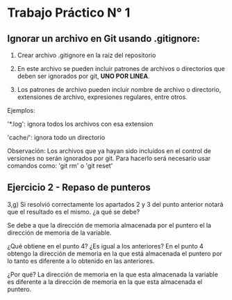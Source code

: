 # Trabajo Práctico N° 1

## Ignorar un archivo en Git usando .gitignore:

1. Crear archivo .gitignore en la raiz del repositorio

2. En este archivo se pueden incluir patrones de archivos o directorios que deben 
   ser ignorados por git, **UNO POR LINEA**.

3. Los patrones de archivo pueden incluir nombre de archivo o directorio, 
   extensiones de archivo, expresiones regulares, entre otros.

Ejemplos:

'*.log': ignora todos los archivos con esa extension

'cache/': ignora todo un directorio

Observación:
Los archivos que ya hayan sido incluidos en el control de versiones 
no serán ignorados por git. Para hacerlo será necesario usar comandos como: 
'git rm' o 'git reset'

## Ejercicio 2 - Repaso de punteros
3,g) Si resolvió correctamente los apartados 2 y 3 del punto anterior notará
que el resultado es el mismo.  ¿a qué se debe?

Se debe a que la dirección de memoria almacenada por el puntero el la dirección 
de memoria de la variable.

¿Qué obtiene en el punto 4? ¿Es igual a los anteriores?
En el punto 4 obtengo la dirección de memoria en la que está almacenada el puntero 
por lo tanto es diferente a lo obtenido en las anteriores.

¿Por qué?
La dirección de memoria en la que esta almacenada la variable es diferente a la 
dirección de memoria en la que esta almacenada el puntero.
